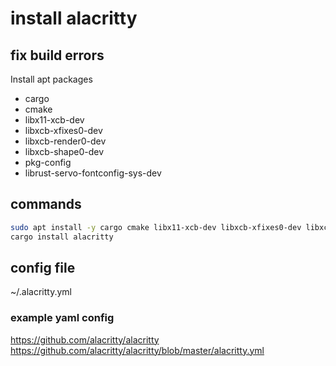 # install alacritty 
## fix build errors
Install apt packages
- cargo
- cmake
- libx11-xcb-dev
- libxcb-xfixes0-dev
- libxcb-render0-dev
- libxcb-shape0-dev
- pkg-config
- librust-servo-fontconfig-sys-dev

## commands
```bash
sudo apt install -y cargo cmake libx11-xcb-dev libxcb-xfixes0-dev libxcb-render0-dev libxcb-shape0-dev pkg-config librust-servo-fontconfig-sys-dev
cargo install alacritty
```

## config file
~/.alacritty.yml

### example yaml config
https://github.com/alacritty/alacritty
https://github.com/alacritty/alacritty/blob/master/alacritty.yml
